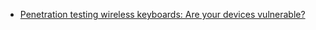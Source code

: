 - [Penetration testing wireless keyboards: Are your devices vulnerable?](https://kth.diva-portal.org/smash/get/diva2:1701492/FULLTEXT01.pdf)
